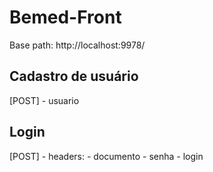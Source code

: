 # Bemed-Front

Base path: http://localhost:9978/

## Cadastro de usuário
[POST] 
    - usuario

## Login
[POST]
    - headers: 
        - documento
        - senha
    - login